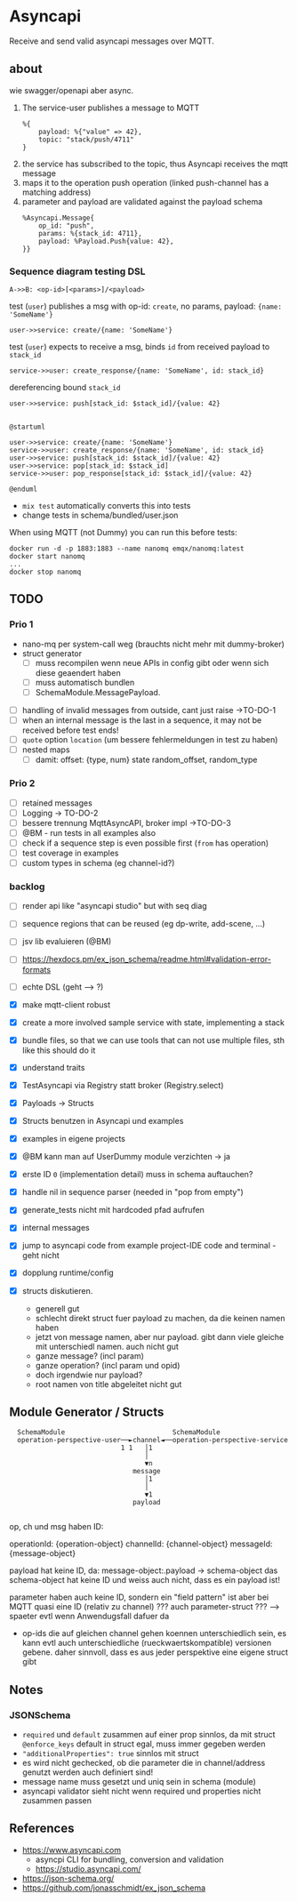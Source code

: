 # Asyncapi

Receive and send valid asyncapi messages over MQTT.


## about

wie swagger/openapi aber async.

1. The service-user publishes a message to MQTT
    ```
    %{
        payload: %{"value" => 42},
        topic: "stack/push/4711"
    }
    ```
2. the service has subscribed to the topic, thus Asyncapi receives the mqtt message
3. maps it to the operation push operation (linked push-channel has a matching address)
4. parameter and payload are validated against the payload schema
    ```
    %Asyncapi.Message{
        op_id: "push",
        params: %{stack_id: 4711},
        payload: %Payload.Push{value: 42},
    }}
    ```

### Sequence diagram testing DSL

```
A->>B: <op-id>[<params>]/<payload>
```

test (`user`) publishes a msg with op-id: `create`, no params, payload: `{name: 'SomeName'}`
```
user->>service: create/{name: 'SomeName'}
```

test (`user`) expects to receive a msg, binds `id` from received payload to `stack_id`
```
service->>user: create_response/{name: 'SomeName', id: stack_id}
```

dereferencing bound `stack_id`
```
user->>service: push[stack_id: $stack_id]/{value: 42}
```


```plantuml

@startuml

user->>service: create/{name: 'SomeName'}
service->>user: create_response/{name: 'SomeName', id: stack_id}
user->>service: push[stack_id: $stack_id]/{value: 42}
user->>service: pop[stack_id: $stack_id]
service->>user: pop_response[stack_id: $stack_id]/{value: 42}

@enduml

```

- `mix test` automatically converts this into tests
- change tests in schema/bundled/user.json


When using MQTT (not Dummy) you can run this before tests:

```
docker run -d -p 1883:1883 --name nanomq emqx/nanomq:latest
docker start nanomq
...
docker stop nanomq
```

## TODO

### Prio 1

- nano-mq per system-call weg (brauchts nicht mehr mit dummy-broker)
- struct generator
    - [ ] muss recompilen wenn neue APIs in config gibt oder wenn sich diese geaendert haben
    - [ ] muss automatisch bundlen
    - [ ] SchemaModule.MessagePayload.<message-name>
- [ ] handling of invalid messages from outside, cant just raise ->TO-DO-1
- [ ] when an internal message is the last in a sequence, it may not be received before test ends!
- [ ] `quote` option `location` (um bessere fehlermeldungen in test zu haben)
- [ ] nested maps
    - [ ] damit: offset: {type, num} state random_offset, random_type

### Prio 2

- [ ] retained messages
- [ ] Logging -> TO-DO-2
- [ ] bessere trennung MqttAsyncAPI, broker impl ->TO-DO-3
- [ ] @BM - run tests in all examples also
- [ ] check if a sequence step is even possible first (`from` has operation)
- [ ] test coverage in examples
- [ ] custom types in schema (eg channel-id?)

### backlog

- [ ] render api like "asyncapi studio" but with seq diag
- [ ] sequence regions that can be reused (eg dp-write, add-scene, ...)
- [ ] jsv lib evaluieren (@BM)
- [ ] https://hexdocs.pm/ex_json_schema/readme.html#validation-error-formats
- [ ] echte DSL (geht --> ?)

- [x] make mqtt-client robust
- [x] create a more involved sample service with state, implementing a stack
- [x] bundle files, so that we can use tools that can not use multiple files, sth like this should do it 
- [x] understand traits
- [x] TestAsyncapi via Registry statt broker (Registry.select)
- [x] Payloads -> Structs 
- [x] Structs benutzen in Asyncapi und examples
- [x] examples in eigene projects
- [x] @BM kann man auf UserDummy module verzichten -> ja
- [x] erste ID `0` (implementation detail) muss in schema auftauchen? 
- [x] handle nil in sequence parser (needed in "pop from empty")
- [x] generate_tests nicht mit hardcoded pfad aufrufen
- [x] internal messages
- [x] jump to asyncapi code from example project-IDE code and terminal - geht nicht
- [x] dopplung runtime/config
- [x] structs diskutieren.
    - generell gut
    - schlecht direkt struct fuer payload zu machen, da die keinen namen haben
    - jetzt von message namen, aber nur payload. gibt dann viele gleiche mit unterschiedl namen. auch nicht gut
    - ganze message? (incl param)
    - ganze operation? (incl param und opid)
    - doch irgendwie nur payload?
    - root namen von title abgeleitet nicht gut

## Module Generator / Structs



```
  SchemaModule                           SchemaModule                                          
  operation-perspective-user──►channel◄──operation-perspective-service  
                            1 1   │1                                    
                                  │                                     
                                  ▼n                                    
                               message                                  
                                  │1                                    
                                  │                                     
                                  ▼1                                    
                               payload                                  
                                                                        
```

op, ch und msg haben ID:

operationId: {operation-object}
channelId: {channel-object}
messageId: {message-object}

payload hat keine ID, da: 
message-object:.payload -> schema-object
das schema-object hat keine ID und weiss auch nicht, dass es ein payload ist!

parameter haben auch keine ID, sondern ein "field pattern" ist aber bei MQTT quasi eine ID (relativ zu channel)
??? auch parameter-struct ??? --> spaeter evtl wenn Anwendugsfall dafuer da

- op-ids die auf gleichen channel gehen koennen unterschiedlich sein, es kann evtl auch unterschiedliche (rueckwaertskompatible) versionen gebene. daher sinnvoll, dass es aus jeder perspektive eine eigene struct gibt



## Notes

### JSONSchema


- `required` und `default` zusammen auf einer prop sinnlos, da mit struct `@enforce_keys` default in struct egal, muss immer gegeben werden
- `"additionalProperties": true` sinnlos mit struct
- es wird nicht gechecked, ob die parameter die in channel/address genutzt werden auch definiert sind!
- message name muss gesetzt und uniq sein in schema (module)
- asyncapi validator sieht nicht wenn required und properties nicht zusammen passen

## References

- https://www.asyncapi.com 
  - asyncpi CLI for bundling, conversion and validation
  - https://studio.asyncapi.com/
- https://json-schema.org/
- https://github.com/jonasschmidt/ex_json_schema